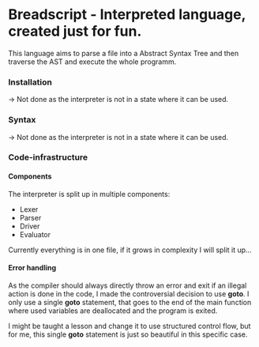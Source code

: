 # Breadscript - Interpreted language, created just for fun.

This language aims to parse a file into a Abstract Syntax Tree and then traverse the AST and execute the whole programm.

### Installation

-> Not done as the interpreter is not in a state where it can be used.

### Syntax

-> Not done as the interpreter is not in a state where it can be used.

### Code-infrastructure

#### Components

The interpreter is split up in multiple components:

 - Lexer
 - Parser
 - Driver
 - Evaluator

Currently everything is in one file, if it grows in complexity I will split it up...

#### Error handling

As the compiler should always directly throw an error and exit if an illegal action is done in the code, I made the controversial decision to use **goto**. I only use a single **goto** statement, that goes to the end of the main function where used variables are deallocated and the program is exited.

I might be taught a lesson and change it to use structured control flow, but for me, this single **goto** statement is just so beautiful in this specific case.
